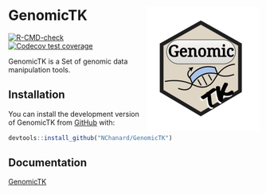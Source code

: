 
<!-- README.md is generated from README.Rmd. Please edit that file -->

# GenomicTK <a href='https://nchanard.github.io/GenomicTK/'><img src='man/figures/logo.png' align="right" /></a>

<!-- badges: start -->

[![R-CMD-check](https://github.com/NChanard/GenomicTK/actions/workflows/R-CMD-check.yaml/badge.svg)](https://github.com/NChanard/GenomicTK/actions/workflows/R-CMD-check.yaml)
[![Codecov test
coverage](https://codecov.io/gh/NChanard/GenomicTK/branch/master/graph/badge.svg)](https://app.codecov.io/gh/NChanard/GenomicTK?branch=master)
<!-- badges: end -->

GenomicTK is a Set of genomic data manipulation tools.

## Installation

You can install the development version of GenomicTK from
[GitHub](https://github.com/) with:

``` r
devtools::install_github("NChanard/GenomicTK")
```

## Documentation

[GenomicTK](https://nchanard.github.io/GenomicTK/)
